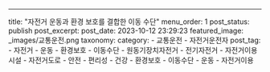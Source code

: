 ---
title: "자전거 운동과 환경 보호를 결합한 이동 수단"
menu_order: 1
post_status: publish
post_excerpt: 
post_date: 2023-10-12 23:29:23
featured_image: _images/교통운전.png
taxonomy:
    category:
        - 교통운전
        - 자전거운전자
    post_tag:
        - 자전거
        -  운동
        -  환경보호
        -  이동수단
        -  원동기장치자전거
        -  전기자전거
        -  자전거이용시설
        -  자전거도로
        -  안전
        -  편리성
        -  건강
        -  환경보호
        -  이동수단
        -  운동
        -  자전거이용
